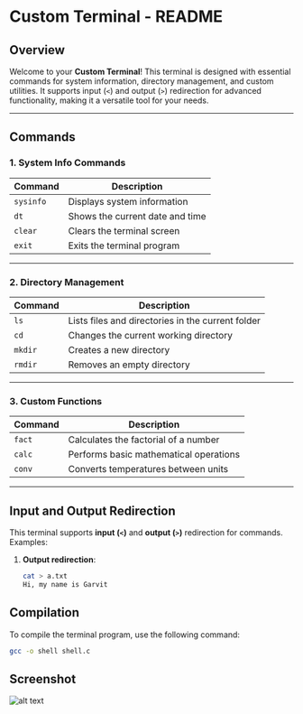 # Custom Terminal - README

## Overview

Welcome to your **Custom Terminal**! This terminal is designed with essential commands for system information, directory management, and custom utilities. It supports input (`<`) and output (`>`) redirection for advanced functionality, making it a versatile tool for your needs.

---

## Commands

### 1. **System Info Commands**

| Command   | Description                           |
|-----------|---------------------------------------|
| `sysinfo` | Displays system information          |
| `dt`      | Shows the current date and time      |
| `clear`   | Clears the terminal screen           |
| `exit`    | Exits the terminal program           |

---

### 2. **Directory Management**

| Command   | Description                                       |
|-----------|---------------------------------------------------|
| `ls`      | Lists files and directories in the current folder |
| `cd`      | Changes the current working directory            |
| `mkdir`   | Creates a new directory                          |
| `rmdir`   | Removes an empty directory                       |

---

### 3. **Custom Functions**

| Command   | Description                               |
|-----------|-------------------------------------------|
| `fact`    | Calculates the factorial of a number      |
| `calc`    | Performs basic mathematical operations    |
| `conv`    | Converts temperatures between units       |

---

## Input and Output Redirection

This terminal supports **input (`<`)** and **output (`>`)** redirection for commands. Examples:

1. **Output redirection**:
   ```bash
   cat > a.txt
   Hi, my name is Garvit


## Compilation

To compile the terminal program, use the following command:

```bash
gcc -o shell shell.c
```
## Screenshot
![alt text](<Screenshot 2025-01-27 at 7.06.10 PM.png>)
